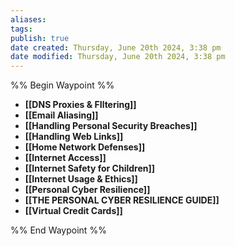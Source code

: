 ```yaml
---
aliases: 
tags: 
publish: true
date created: Thursday, June 20th 2024, 3:38 pm
date modified: Thursday, June 20th 2024, 3:38 pm
---
```

%% Begin Waypoint %%
- **[[DNS Proxies & FIltering]]**
- **[[Email Aliasing]]**
- **[[Handling Personal Security Breaches]]**
- **[[Handling Web Links]]**
- **[[Home Network Defenses]]**
- **[[Internet Access]]**
- **[[Internet Safety for Children]]**
- **[[Internet Usage & Ethics]]**
- **[[Personal Cyber Resilience]]**
- **[[THE PERSONAL CYBER RESILIENCE GUIDE]]**
- **[[Virtual Credit Cards]]**

%% End Waypoint %%